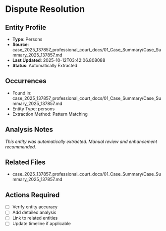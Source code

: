 # Dispute Resolution

## Entity Profile
- **Type**: Persons
- **Source**: case_2025_137857_professional_court_docs/01_Case_Summary/Case_Summary_2025_137857.md
- **Last Updated**: 2025-10-12T03:42:06.808088
- **Status**: Automatically Extracted

## Occurrences
- Found in: case_2025_137857_professional_court_docs/01_Case_Summary/Case_Summary_2025_137857.md
- Entity Type: persons
- Extraction Method: Pattern Matching

## Analysis Notes
*This entity was automatically extracted. Manual review and enhancement recommended.*

## Related Files
- case_2025_137857_professional_court_docs/01_Case_Summary/Case_Summary_2025_137857.md

## Actions Required
- [ ] Verify entity accuracy
- [ ] Add detailed analysis
- [ ] Link to related entities
- [ ] Update timeline if applicable

